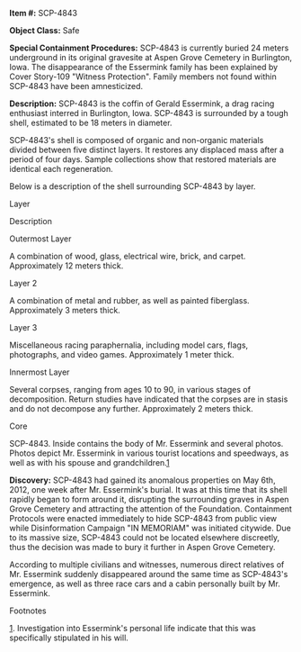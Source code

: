 **Item #:** SCP-4843

**Object Class:** Safe

**Special Containment Procedures:** SCP-4843 is currently buried 24 meters underground in its original gravesite at Aspen Grove Cemetery in Burlington, Iowa. The disappearance of the Essermink family has been explained by Cover Story-109 "Witness Protection". Family members not found within SCP-4843 have been amnesticized.

**Description:** SCP-4843 is the coffin of Gerald Essermink, a drag racing enthusiast interred in Burlington, Iowa. SCP-4843 is surrounded by a tough shell, estimated to be 18 meters in diameter.

SCP-4843's shell is composed of organic and non-organic materials divided between five distinct layers. It restores any displaced mass after a period of four days. Sample collections show that restored materials are identical each regeneration.

Below is a description of the shell surrounding SCP-4843 by layer.

Layer

Description

Outermost Layer

A combination of wood, glass, electrical wire, brick, and carpet. Approximately 12 meters thick.

Layer 2

A combination of metal and rubber, as well as painted fiberglass. Approximately 3 meters thick.

Layer 3

Miscellaneous racing paraphernalia, including model cars, flags, photographs, and video games. Approximately 1 meter thick.

Innermost Layer

Several corpses, ranging from ages 10 to 90, in various stages of decomposition. Return studies have indicated that the corpses are in stasis and do not decompose any further. Approximately 2 meters thick.

Core

SCP-4843. Inside contains the body of Mr. Essermink and several photos. Photos depict Mr. Essermink in various tourist locations and speedways, as well as with his spouse and grandchildren.[1](javascript:;)

**Discovery:** SCP-4843 had gained its anomalous properties on May 6th, 2012, one week after Mr. Essermink's burial. It was at this time that its shell rapidly began to form around it, disrupting the surrounding graves in Aspen Grove Cemetery and attracting the attention of the Foundation. Containment Protocols were enacted immediately to hide SCP-4843 from public view while Disinformation Campaign "IN MEMORIAM" was initiated citywide. Due to its massive size, SCP-4843 could not be located elsewhere discreetly, thus the decision was made to bury it further in Aspen Grove Cemetery.

According to multiple civilians and witnesses, numerous direct relatives of Mr. Essermink suddenly disappeared around the same time as SCP-4843's emergence, as well as three race cars and a cabin personally built by Mr. Essermink.

Footnotes

[1](javascript:;). Investigation into Essermink's personal life indicate that this was specifically stipulated in his will.